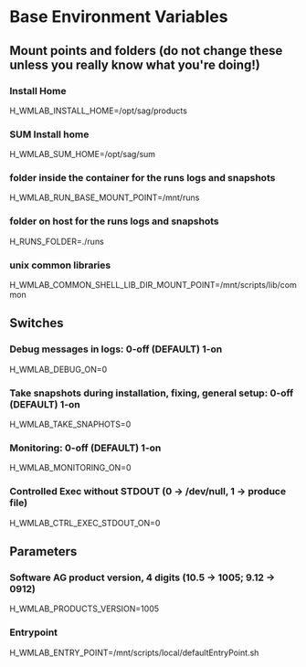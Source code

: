 # Base Environment Variables

## Mount points and folders (do not change these unless you really know what you're doing!)

### Install Home

H_WMLAB_INSTALL_HOME=/opt/sag/products

### SUM Install home

H_WMLAB_SUM_HOME=/opt/sag/sum

### folder inside the container for the runs logs and snapshots

H_WMLAB_RUN_BASE_MOUNT_POINT=/mnt/runs

### folder on host for the runs logs and snapshots

H_RUNS_FOLDER=./runs

### unix common libraries

H_WMLAB_COMMON_SHELL_LIB_DIR_MOUNT_POINT=/mnt/scripts/lib/common

## Switches

### Debug messages in logs: 0-off (DEFAULT) 1-on

H_WMLAB_DEBUG_ON=0

### Take snapshots during installation, fixing, general setup: 0-off (DEFAULT) 1-on

H_WMLAB_TAKE_SNAPHOTS=0

### Monitoring: 0-off (DEFAULT) 1-on

H_WMLAB_MONITORING_ON=0

### Controlled Exec without STDOUT (0 -> /dev/null, 1 -> produce file)

H_WMLAB_CTRL_EXEC_STDOUT_ON=0

## Parameters

### Software AG product version, 4 digits (10.5 -> 1005; 9.12 -> 0912)

H_WMLAB_PRODUCTS_VERSION=1005

### Entrypoint

H_WMLAB_ENTRY_POINT=/mnt/scripts/local/defaultEntryPoint.sh

